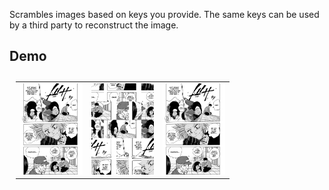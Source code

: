 Scrambles images based on keys you provide. The same keys can be used by a third party to reconstruct the image. 
 

 
## Demo  


<table style="padding:10px">
  <tr>
    <td> 
         <img src="./demo.jpg" width="100"  >
    </td>  
    <td>
        <img src="./encrypted.png" width="100" >
    </td>
   <td>
        <img src="./decrypted.png" width="100" >
    </td>
  </tr>
</table>
